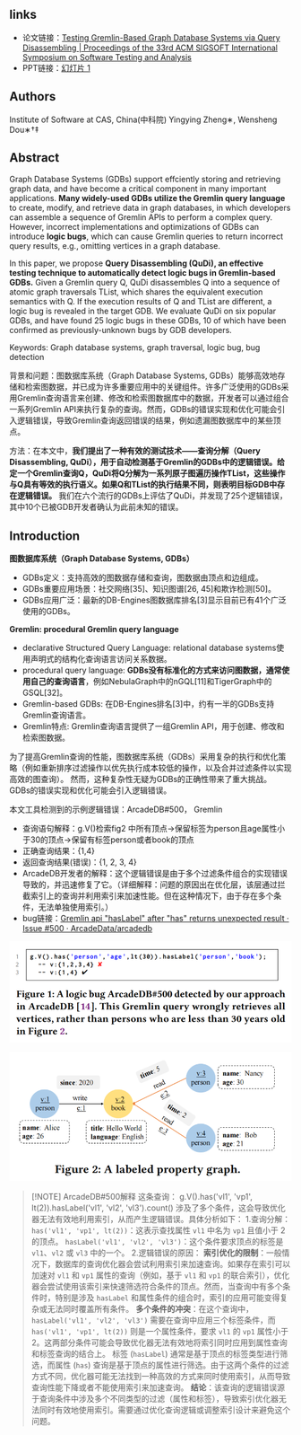 ## links
* 论文链接：[Testing Gremlin-Based Graph Database Systems via Query Disassembling | Proceedings of the 33rd ACM SIGSOFT International Symposium on Software Testing and Analysis](https://dl.acm.org/doi/10.1145/3650212.3680392#:~:text=In%20this%20paper%2C%20we%20propose%20Query%20Di%20sassembling,to%20automatically%20detect%20logic%20bugs%20in%20Gremlin-based%20GDBs.)
* PPT链接：[幻灯片 1](https://is.cas.cn/ztzl2016/2024xsnh/2024hbzs/202408/P020240828552102655927.pdf)

## Authors
Institute of Software at CAS, China(中科院)
Yingying Zheng∗, Wensheng Dou∗†‡
## Abstract
Graph Database Systems (GDBs) support effciently storing and retrieving graph data, and have become a critical component in many important applications. **Many widely-used GDBs utilize the Gremlin query language** to create, modify, and retrieve data in graph databases, in which developers can assemble a sequence of Gremlin APIs to perform a complex query. However, incorrect implementations and optimizations of GDBs can introduce **logic
bugs**, which can cause Gremlin queries to return incorrect query
results, e.g., omitting vertices in a graph database.

In this paper, we propose **Query Disassembling (QuDi), an effective testing technique to automatically detect logic bugs in Gremlin-based GDBs.** Given a Gremlin query Q, QuDi disassembles Q into a sequence of atomic graph traversals TList, which shares the equivalent execution semantics with Q. If the execution results of Q and TList are different, a logic bug is revealed in the target GDB. We evaluate QuDi on six popular GDBs, and have found 25 logic bugs in these GDBs, 10 of which have been confirmed as previously-unknown bugs by GDB developers.

Keywords: Graph database systems, graph traversal, logic bug, bug detection

背景和问题：图数据库系统（Graph Database Systems, GDBs）能够高效地存储和检索图数据，并已成为许多重要应用中的关键组件。许多广泛使用的GDBs采用Gremlin查询语言来创建、修改和检索图数据库中的数据，开发者可以通过组合一系列Gremlin API来执行复杂的查询。然而，GDBs的错误实现和优化可能会引入逻辑错误，导致Gremlin查询返回错误的结果，例如遗漏图数据库中的某些顶点。

方法：在本文中，**我们提出了一种有效的测试技术——查询分解（Query Disassembling, QuDi），用于自动检测基于Gremlin的GDBs中的逻辑错误。给定一个Gremlin查询Q，QuDi将Q分解为一系列原子图遍历操作TList，这些操作与Q具有等效的执行语义。如果Q和TList的执行结果不同，则表明目标GDB中存在逻辑错误。** 我们在六个流行的GDBs上评估了QuDi，并发现了25个逻辑错误，其中10个已被GDB开发者确认为此前未知的错误。

## Introduction

**图数据库系统（Graph Database Systems, GDBs）**
* GDBs定义：支持高效的图数据存储和查询，图数据由顶点和边组成。
* GDBs重要应用场景：社交网络[35]、知识图谱[26, 45]和欺诈检测[50]。
* GDBs应用广泛：最新的DB-Engines图数据库排名[3]显示目前已有41个广泛使用的GDBs。

**Gremlin: procedural Gremlin query language**
* declarative Structured Query Language: relational database systems使用声明式的结构化查询语言访问关系数据。 
* procedural query language: **GDBs没有标准化的方式来访问图数据，通常使用自己的查询语言**，例如NebulaGraph中的nGQL[11]和TigerGraph中的GSQL[32]。
* Gremlin-based GDBs: 在DB-Engines排名[3]中，约有一半的GDBs支持Gremlin查询语言。
* Gremlin特点:  Gremlin查询语言提供了一组Gremlin API，用于创建、修改和检索图数据。


为了提高Gremlin查询的性能，图数据库系统（GDBs）采用复杂的执行和优化策略（例如重新排序过滤操作以优先执行成本较低的操作，以及合并过滤条件以实现高效的图查询）。
然而，这种复杂性无疑为GDBs的正确性带来了重大挑战。
GDBs的错误实现和优化可能会引入逻辑错误。


本文工具检测到的示例逻辑错误：ArcadeDB#500， Gremlin
* 查询语句解释：g.V()检索fig2 中所有顶点->保留标签为person且age属性小于30的顶点->保留有标签person或者book的顶点
* 正确查询结果：{1,4}
* 返回查询结果(错误)：{1, 2, 3, 4}
* ArcadeDB开发者的解释：这个逻辑错误是由于多个过滤条件组合的实现错误导致的，并迅速修复了它。（详细解释：问题的原因出在优化层，该层通过拦截索引上的查询并利用索引来加速性能。但在这种情况下，由于存在多个条件，无法单独使用索引。）
* bug链接：[Gremlin api "hasLabel" after "has" returns unexpected result · Issue #500 · ArcadeData/arcadedb](https://github.com/ArcadeData/arcadedb/issues/500)


![LogicBugInArcadeDB#500](../Pictures/LogicBugInArcadeDB_500.png)

![LogicBugInArcadeDB#500_graph](../Pictures/LogicBugInArcadeDB_500_graph.png)


> [!NOTE]  ArcadeDB#500解释
> 这条查询：
g.V().has('vl1', 'vp1', lt(2)).hasLabel('vl1', 'vl2', 'vl3').count()
涉及了多个条件，这会导致优化器无法有效地利用索引，从而产生逻辑错误。具体分析如下：
1.查询分解：
`has('vl1', 'vp1', lt(2))`：这表示查找属性 `vl1` 中名为 `vp1` 且值小于 2 的顶点。
 `hasLabel('vl1', 'vl2', 'vl3')`：这个条件要求顶点的标签是 `vl1`、`vl2` 或 `vl3` 中的一个。
2.逻辑错误的原因：
**索引优化的限制**：一般情况下，数据库的查询优化器会尝试利用索引来加速查询。如果存在索引可以加速对 `vl1` 和 `vp1` 属性的查询（例如，基于 `vl1` 和 `vp1` 的联合索引），优化器会尝试使用该索引来快速筛选符合条件的顶点。然而，当查询中有多个条件时，特别是涉及 `hasLabel` 和属性条件的组合时，索引的应用可能变得复杂或无法同时覆盖所有条件。
**多个条件的冲突**：在这个查询中，`hasLabel('vl1', 'vl2', 'vl3')` 需要在查询中应用三个标签条件，而 `has('vl1', 'vp1', lt(2))` 则是一个属性条件，要求 `vl1` 的 `vp1` 属性小于 2。这两部分条件可能会导致优化器无法有效地将索引同时应用到属性查询和标签查询的结合上。
标签 (`hasLabel`) 通常是基于顶点的标签类型进行筛选，而属性 (`has`) 查询是基于顶点的属性进行筛选。由于这两个条件的过滤方式不同，优化器可能无法找到一种高效的方式来同时使用索引，从而导致查询性能下降或者不能使用索引来加速查询。
**结论**：该查询的逻辑错误源于查询条件中涉及多个不同类型的过滤（属性和标签），导致索引优化器无法同时有效地使用索引。需要通过优化查询逻辑或调整索引设计来避免这个问题。
